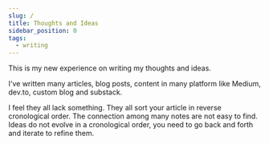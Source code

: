 ```yaml
---
slug: /
title: Thoughts and Ideas
sidebar_position: 0
tags:
  - writing
---
```


This is my new experience on writing my thoughts and ideas.

I've written many articles, blog posts, content in many platform like Medium, dev.to, custom blog and substack.

I feel they all lack something. They all sort your article in reverse cronological order.
The connection among many notes are not easy to find.
Ideas do not evolve in a cronological order, you need to go back and forth and iterate to refine them.